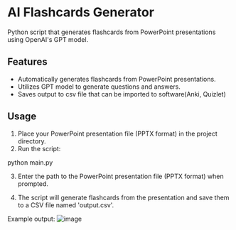 # AI Flashcards Generator

Python script that generates flashcards from PowerPoint presentations using OpenAI's GPT model.

## Features

- Automatically generates flashcards from PowerPoint presentations.
- Utilizes GPT model to generate questions and answers. 
- Saves output to csv file that can be imported to software(Anki, Quizlet)

## Usage

1. Place your PowerPoint presentation file (PPTX format) in the project directory.
2. Run the script:

python main.py

3. Enter the path to the PowerPoint presentation file (PPTX format) when prompted.

4. The script will generate flashcards from the presentation and save them to a CSV file named 'output.csv'.

Example output:
![image](https://github.com/gabrielrosendo/flashcard-generator/assets/71938938/5e6dce02-dd16-4626-896e-85674010787d)



